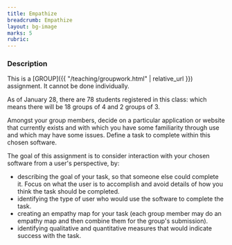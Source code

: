 ```yaml
---
title: Empathize
breadcrumb: Empathize
layout: bg-image
marks: 5
rubric:
---
```


### Description

This is a [GROUP]({{ "/teaching/groupwork.html" | relative_url }}) assignment. It cannot be done individually.

As of January 28, there are 78 students registered in this class: which means there will be 18 groups of 4 and 2 groups of 3.

Amongst your group members, decide on a particular application or website that currently exists and with which you have some familiarity through use and which may have some issues. Define a task to complete within this chosen software.

The goal of this assignment is to consider interaction with your chosen software from a user's perspective, by:
* describing the goal of your task, so that someone else could complete it. Focus on what the user is to accomplish and avoid details of how you think the task should be completed.
* identifying the type of user who would use the software to complete the task.
* creating an empathy map for your task (each group member may do an empathy map and then combine them for the group's submission).
* identifying qualitative and quantitative measures that would indicate success with the task.

